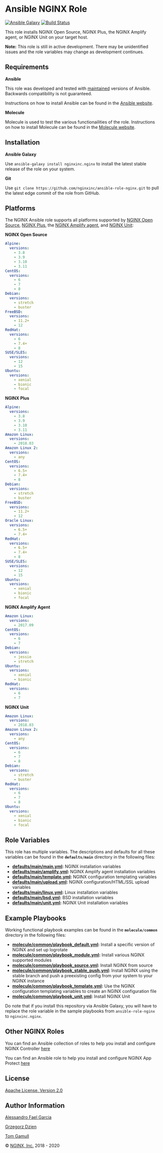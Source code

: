Ansible NGINX Role
==================

[![Ansible Galaxy](https://img.shields.io/badge/galaxy-nginxinc.nginx-5bbdbf.svg)](https://galaxy.ansible.com/nginxinc/nginx)
[![Build Status](https://travis-ci.org/nginxinc/ansible-role-nginx.svg?branch=master)](https://travis-ci.org/nginxinc/ansible-role-nginx)

This role installs NGINX Open Source, NGINX Plus, the NGINX Amplify agent, or NGINX Unit on your target host.

**Note:** This role is still in active development. There may be unidentified issues and the role variables may change as development continues.

Requirements
------------

**Ansible**

This role was developed and tested with [maintained](https://docs.ansible.com/ansible/latest/reference_appendices/release_and_maintenance.html#release-status) versions of Ansible. Backwards compatibility is not guaranteed.

Instructions on how to install Ansible can be found in the [Ansible website](https://docs.ansible.com/ansible/latest/installation_guide/intro_installation.html).

**Molecule**

Molecule is used to test the various functionailities of the role. Instructions on how to install Molecule can be found in the [Molecule website](https://molecule.readthedocs.io/en/latest/installation.html).

Installation
------------

**Ansible Galaxy**

Use `ansible-galaxy install nginxinc.nginx` to install the latest stable release of the role on your system.

**Git**

Use `git clone https://github.com/nginxinc/ansible-role-nginx.git` to pull the latest edge commit of the role from GitHub.

Platforms
---------

The NGINX Ansible role supports all platforms supported by [NGINX Open Source](https://nginx.org/en/linux_packages.html#mainline), [NGINX Plus](https://www.nginx.com/products/technical-specs/), the [NGINX Amplify agent](https://github.com/nginxinc/nginx-amplify-doc/blob/master/amplify-faq.md#21-what-operating-systems-are-supported), and [NGINX Unit](https://unit.nginx.org/installation/#official-packages):

**NGINX Open Source**

```yaml
Alpine:
  versions:
    - 3.8
    - 3.9
    - 3.10
    - 3.11
CentOS:
  versions:
    - 6
    - 7
    - 8
Debian:
  versions:
    - stretch
    - buster
FreeBSD:
  versions:
    - 11.2+
    - 12
RedHat:
  versions:
    - 6
    - 7.4+
    - 8
SUSE/SLES:
  versions:
    - 12
    - 15
Ubuntu:
  versions:
    - xenial
    - bionic
    - focal
```

**NGINX Plus**

```yaml
Alpine:
  versions:
    - 3.8
    - 3.9
    - 3.10
    - 3.11
Amazon Linux:
  versions:
    - 2018.03
Amazon Linux 2:
  versions:
    - any
CentOS:
  versions:
    - 6.5+
    - 7.4+
    - 8
Debian:
  versions:
    - stretch
    - buster
FreeBSD:
  versions:
    - 11.2+
    - 12
Oracle Linux:
  versions:
    - 6.5+
    - 7.4+
RedHat:
  versions:
    - 6.5+
    - 7.4+
    - 8
SUSE/SLES:
  versions:
    - 12
    - 15
Ubuntu:
  versions:
    - xenial
    - bionic
    - focal
```

**NGINX Amplify Agent**

```yaml
Amazon Linux:
  versions:
    - 2017.09
CentOS:
  versions:
    - 6
    - 7
Debian:
  versions:
    - jessie
    - stretch
Ubuntu:
  versions:
    - xenial
    - bionic
RedHat:
  versions:
    - 6
    - 7
```

**NGINX Unit**

```yaml
Amazon Linux:
  versions:
    - 2018.03
Amazon Linux 2:
  versions:
    - any
CentOS:
  versions:
    - 6
    - 7
    - 8
Debian:
  versions:
    - stretch
    - buster
RedHat:
  versions:
    - 6
    - 7
    - 8
Ubuntu:
  versions:
    - xenial
    - bionic
    - focal
```

Role Variables
--------------

This role has multiple variables. The descriptions and defaults for all these variables can be found in the **`defaults/main`** directory in the following files:

-   **[defaults/main/main.yml](https://github.com/nginxinc/ansible-role-nginx/blob/master/defaults/main/main.yml):** NGINX installation variables
-   **[defaults/main/amplify.yml](https://github.com/nginxinc/ansible-role-nginx/blob/master/defaults/main/amplify.yml):** NGINX Amplify agent installation variables
-   **[defaults/main/template.yml](https://github.com/nginxinc/ansible-role-nginx/blob/master/defaults/main/template.yml):** NGINX configuration templating variables
-   **[defaults/main/upload.yml](https://github.com/nginxinc/ansible-role-nginx/blob/master/defaults/main/upload.yml):** NGINX configuration/HTML/SSL upload variables
-   **[defaults/main/linux.yml](https://github.com/nginxinc/ansible-role-nginx/blob/master/defaults/main/linux.yml):** Linux installation variables
-   **[defaults/main/bsd.yml](https://github.com/nginxinc/ansible-role-nginx/blob/master/defaults/main/bsd.yml):** BSD installation variables
-   **[defaults/main/unit.yml](https://github.com/nginxinc/ansible-role-nginx/blob/master/defaults/main/unit.yml):** NGINX Unit installation variables

Example Playbooks
-----------------

Working functional playbook examples can be found in the **`molecule/common`** directory in the following files:

-   **[molecule/common/playbook_default.yml](https://github.com/nginxinc/ansible-role-nginx/blob/master/molecule/common/playbook_default.yml):** Install a specific version of NGINX and set up logrotate
-   **[molecule/common/playbook_module.yml](https://github.com/nginxinc/ansible-role-nginx/blob/master/molecule/common/playbook_module.yml):** Install various NGINX supported modules
-   **[molecule/common/playbook_source.yml](https://github.com/nginxinc/ansible-role-nginx/blob/master/molecule/common/playbook_source.yml):** Install NGINX from source
-   **[molecule/common/playbook_stable_push.yml](https://github.com/nginxinc/ansible-role-nginx/blob/master/molecule/common/playbook_stable_push.yml):** Install NGINX using the stable branch and push a preexisting config from your system to your NGINX instance
-   **[molecule/common/playbook_template.yml](https://github.com/nginxinc/ansible-role-nginx/blob/master/molecule/common/playbook_template.yml):** Use the NGINX configuration templating variables to create an NGINX configuration file
-   **[molecule/common/playbook_unit.yml](https://github.com/nginxinc/ansible-role-nginx/blob/master/molecule/common/playbook_unit.yml):** Install NGINX Unit

Do note that if you install this repository via Ansible Galaxy, you will have to replace the role variable in the sample playbooks from `ansible-role-nginx` to `nginxinc.nginx`.

Other NGINX Roles
-----------------

You can find an Ansible collection of roles to help you install and configure NGINX Controller [here](https://github.com/nginxinc/ansible-collection-nginx_controller)

You can find an Ansible role to help you install and configure NGINX App Protect [here](https://github.com/nginxinc/ansible-role-nginx-app-protect)

License
-------

[Apache License, Version 2.0](https://github.com/nginxinc/ansible-role-nginx/blob/master/LICENSE)

Author Information
------------------

[Alessandro Fael Garcia](https://github.com/alessfg)

[Grzegorz Dzien](https://github.com/gdzien)

[Tom Gamull](https://github.com/magicalyak)

&copy; [NGINX, Inc.](https://www.nginx.com/) 2018 - 2020
